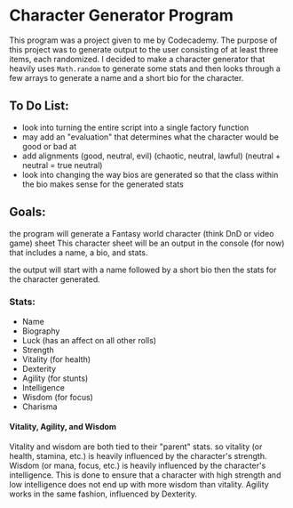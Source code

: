 # Character Generator Program
This program was a project given to me by Codecademy. The purpose of this project was to generate output to the user consisting of at least three items, each randomized. I decided to make a character generator that heavily uses `Math.random` to generate some stats and then looks through a few arrays to generate a name and a short bio for the character.

## To Do List:
  * look into turning the entire script into a single factory function
  * may add an "evaluation" that determines what the character would be good or bad at
  * add alignments (good, neutral, evil) (chaotic, neutral, lawful) (neutral + neutral = true neutral)
  * look into changing the way bios are generated so that the class within the bio makes sense for the generated stats

## Goals:
the program will generate a Fantasy world character (think DnD or video game) sheet
This character sheet will be an output in the console (for now) that includes a name, a bio, and stats.

the output will start with a name followed by a short bio then the stats for the character generated.

### Stats:
  * Name
  * Biography
  * Luck (has an affect on all other rolls)
  * Strength
  * Vitality (for health)
  * Dexterity
  * Agility (for stunts)
  * Intelligence
  * Wisdom (for focus)
  * Charisma

  #### Vitality, Agility, and Wisdom
  Vitality and wisdom are both tied to their "parent" stats. so vitality (or health, stamina, etc.) is heavily influenced by the character's strength. Wisdom (or mana, focus, etc.) is heavily influenced by the character's intelligence. This is done to ensure that a character with high strength and low intelligence does not end up with more wisdom than vitality. Agility works in the same fashion, influenced by Dexterity.